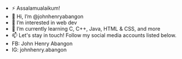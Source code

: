 - ⚡ Assalamualaikum!
- 👋 Hi, I’m @johnhenryabangon
- 👀 I’m interested in web dev
- 🌱 I’m currently learning C, C++, Java, HTML & CSS, and more
- 📫 Let's stay in touch! Follow my social media accounts listed below.
- FB: John Henry Abangon
- IG: johnhenry.abangon

<!---
johnhenryabangon/johnhenryabangon is a ✨ special ✨ repository because its `README.md` (this file) appears on your GitHub profile.
You can click the Preview link to take a look at your changes.
--->
